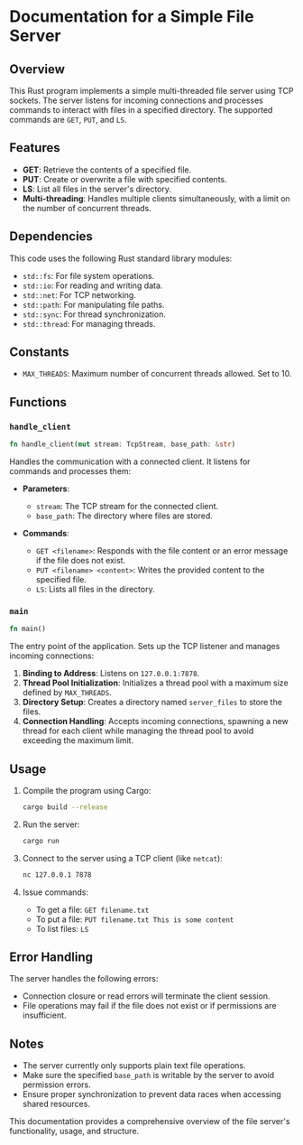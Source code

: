 # Documentation for a Simple File Server

## Overview

This Rust program implements a simple multi-threaded file server using TCP sockets.
The server listens for incoming connections and processes commands to interact with files in a specified directory. The supported commands are `GET`, `PUT`, and `LS`.

## Features

- **GET**: Retrieve the contents of a specified file.
- **PUT**: Create or overwrite a file with specified contents.
- **LS**: List all files in the server's directory.
- **Multi-threading**: Handles multiple clients simultaneously, with a limit on the number of concurrent threads.

## Dependencies

This code uses the following Rust standard library modules:

- `std::fs`: For file system operations.
- `std::io`: For reading and writing data.
- `std::net`: For TCP networking.
- `std::path`: For manipulating file paths.
- `std::sync`: For thread synchronization.
- `std::thread`: For managing threads.

## Constants

- `MAX_THREADS`: Maximum number of concurrent threads allowed. Set to 10.

## Functions

### `handle_client`

```rust
fn handle_client(mut stream: TcpStream, base_path: &str)
```

Handles the communication with a connected client. It listens for commands and processes them:

- **Parameters**:

  - `stream`: The TCP stream for the connected client.
  - `base_path`: The directory where files are stored.

- **Commands**:
  - `GET <filename>`: Responds with the file content or an error message if the file does not exist.
  - `PUT <filename> <content>`: Writes the provided content to the specified file.
  - `LS`: Lists all files in the directory.

### `main`

```rust
fn main()
```

The entry point of the application. Sets up the TCP listener and manages incoming connections:

1. **Binding to Address**: Listens on `127.0.0.1:7878`.
2. **Thread Pool Initialization**: Initializes a thread pool with a maximum size defined by `MAX_THREADS`.
3. **Directory Setup**: Creates a directory named `server_files` to store the files.
4. **Connection Handling**: Accepts incoming connections, spawning a new thread for each client while managing the thread pool to avoid exceeding the maximum limit.

## Usage

1. Compile the program using Cargo:

   ```bash
   cargo build --release
   ```

2. Run the server:

   ```bash
   cargo run
   ```

3. Connect to the server using a TCP client (like `netcat`):

   ```bash
   nc 127.0.0.1 7878
   ```

4. Issue commands:
   - To get a file: `GET filename.txt`
   - To put a file: `PUT filename.txt This is some content`
   - To list files: `LS`

## Error Handling

The server handles the following errors:

- Connection closure or read errors will terminate the client session.
- File operations may fail if the file does not exist or if permissions are insufficient.

## Notes

- The server currently only supports plain text file operations.
- Make sure the specified `base_path` is writable by the server to avoid permission errors.
- Ensure proper synchronization to prevent data races when accessing shared resources.

This documentation provides a comprehensive overview of the file server's functionality, usage, and structure.
